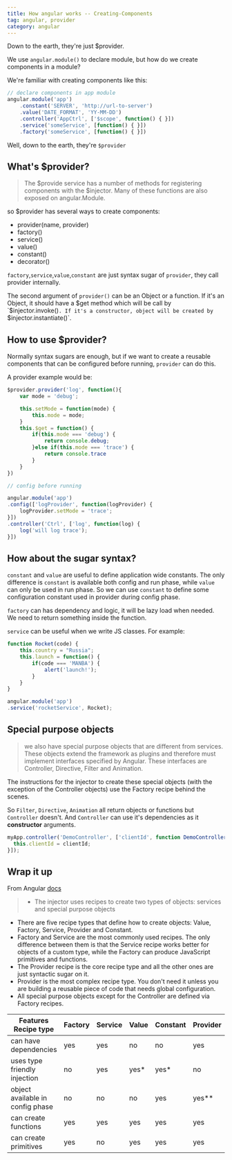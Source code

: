 ```yaml
---
title: How angular works -- Creating-Components
tag: angular, provider
category: angular
---
```


<p class="lead">
    Down to the earth, they're just $provider.
</p>

We use `angular.module()` to declare module, but how do we create components in a module?

We're familiar with creating components like this:

```javascript
// declare components in app module
angular.module('app')
    .constant('SERVER', 'http://url-to-server')
    .value('DATE_FORMAT', 'YY-MM-DD')
    .controller('AppCtrl', ['$scope', function() { }])
    .service('someService', [function() { }])
    .factory('someService', [function() { }])
```
Well, down to the earth, they're `$provider`


## What's $provider?

>The $provide service has a number of methods for registering components with the $injector. Many of these functions are also exposed on angular.Module.

so $provider has several ways to create components:

- provider(name, provider)
- factory()
- service()
- value()
- constant()
- decorator()

`factory`,`service`,`value`,`constant` are just syntax sugar of `provider`, they call provider internally.

The second argument of `provider()` can be an Object or a function. If it's an Object, it should have a $get method which will be call by `$injector.invoke()`. If it's a constructor, object will be created by `$injector.instantiate()`.



## How to use $provider?

Normally syntax sugars are enough, but if we want to create a reusable components that can be configured before running, `provider` can do this.

A provider example would be:

```javascript
$provider.provider('log', function(){
    var mode = 'debug';

    this.setMode = function(mode) {
        this.mode = mode;
    }
    this.$get = function() {
        if(this.mode === 'debug') {
            return console.debug;
        }else if(this.mode === 'trace') {
            return console.trace
        }
    }
})

// config before running

angular.module('app')
.config(['logProvider', function(logProvider) {
    logProvider.setMode = 'trace';
}])
.controller('Ctrl', ['log', function(log) {
    log('will log trace');
}])

```

## How about the sugar syntax?

`constant` and `value` are useful to define application wide constants. The only difference is `constant` is available both config and run phase, while `value` can only be used in run phase. So we can use `constant` to define some configuration constant used in provider during config phase.

`factory` can has dependency and logic, it will be lazy load when needed. We need to return something inside the function. 

`service` can be useful when we write JS classes. For example:

```javascript
function Rocket(code) {
    this.country = "Russia";
    this.launch = function() {
        if(code === 'MANBA') {
            alert('launch!');
        }
    }
}

angular.module('app')
.service('rocketService', Rocket);

```

## Special purpose objects

>we also have special purpose objects that are different from services. These objects extend the framework as plugins and therefore must implement interfaces specified by Angular. These interfaces are Controller, Directive, Filter and Animation.

The instructions for the injector to create these special objects (with the exception of the Controller objects) use the Factory recipe behind the scenes.

So `Filter`, `Directive`, `Animation` all return objects or functions but `Controller` doesn't. And `Controller` can use it's dependencies as it **constructor** arguments.

```javascript
myApp.controller('DemoController', ['clientId', function DemoController(clientId) {
  this.clientId = clientId;
}]);
```

## Wrap it up

From Angular [docs](https://docs.angularjs.org/guide/providers)

>* The injector uses recipes to create two types of objects: services and special purpose objects
* There are five recipe types that define how to create objects: Value, Factory, Service, Provider and Constant.
* Factory and Service are the most commonly used recipes. The only difference between them is that the Service recipe works better for objects of a custom type, while the Factory can produce JavaScript primitives and functions.
* The Provider recipe is the core recipe type and all the other ones are just syntactic sugar on it.
* Provider is the most complex recipe type. You don't need it unless you are building a reusable piece of code that needs global configuration.
* All special purpose objects except for the Controller are defined via Factory recipes.

|Features Recipe type |  Factory | Service | Value | Constant | Provider |
|---|---|---|---|---|---|
|can have dependencies |  yes | yes | no | no | yes |
|uses type friendly injection  |  no | yes | yes*  | yes* | no |
|object available in config phase |   no | no | no | yes | yes** |
|can create functions | yes | yes | yes | yes | yes |
can create primitives  | yes | no | yes | yes | yes |